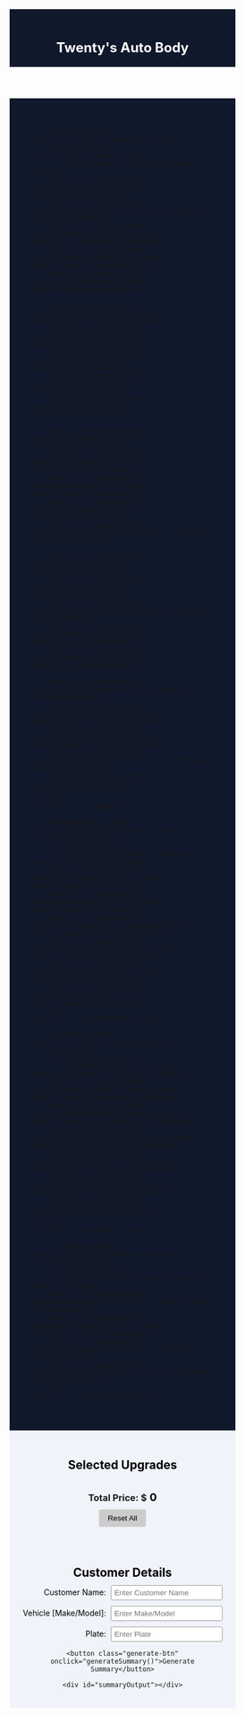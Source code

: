<!DOCTYPE html>
<html lang="en">
<head>
  <meta charset="UTF-8" />
  <title>Twenty's Auto Body</title>
  <style>
    /* RESET MARGINS & PADDING */
    * {
      margin: 0;
      padding: 0;
      box-sizing: border-box;
    }

    /* BODY BACKGROUND */
    body {
      font-family: Arial, sans-serif;
      background-color: #10182b; /* Dark blue background across the whole page */
    }

    /* HEADER */
    header {
      padding: 20px;
      text-align: center;
      background-color: #10182b;
    }
    header h1 {
      color: #fff;
      font-size: 24px;
    }

    /* MAIN CONTENT: 4 COLUMNS ON A WIDER BLUE BACKGROUND */
    .main-content {
      max-width: 1800px; /* Ensures columns fit comfortably */
      margin: 0 auto;
      padding: 40px;
      display: flex;
      flex-wrap: wrap; /* Wrap columns on smaller screens */
      justify-content: center;
      background-color: #10182b; /* Keep the dark blue background behind columns */
      gap: 20px; /* Space between columns */
    }

    /* BASE COLUMN STYLES */
    .column {
      background-color: #e3e9f2;
      border-radius: 5px;
      padding: 15px;
      margin: 10px;
      min-height: 400px;
    }

    /* CUSTOM WIDTHS PER COLUMN */
    .cosmetics-column {
      width: 540px; /* Wide enough for 5 columns of cosmetic buttons */
    }
    .performance-column {
      width: 300px;
    }
    .respray-column {
      width: 250px;
    }
    .lighting-column {
      width: 250px;
    }

    /* HEADINGS INSIDE COLUMNS */
    .column h2 {
      text-align: center;
      color: #000;
      margin-bottom: 10px;
      font-size: 1.2rem;
    }

    /* COSMETICS GRID (5 columns, 5 rows) */
    .cosmetics-grid {
      display: grid;
      grid-template-columns: repeat(5, 1fr);
      gap: 10px;
    }

    /* SIMPLE GRID FOR PERFORMANCE, RESPRAY, LIGHTING BUTTONS */
    .button-grid {
      display: grid;
      grid-template-columns: 1fr;
      gap: 10px;
    }

    /* BUTTON STYLES */
    .upgrade-btn {
      background-color: #fff;
      color: #000;
      border: 1px solid #ccc;
      border-radius: 5px;
      padding: 8px;
      text-align: center;
      cursor: pointer;
      font-size: 0.85rem;
      line-height: 1.2;
    }
    .upgrade-btn:hover {
      background-color: #e2e2e2;
    }

    /* SELECTED UPGRADES & TOTAL SECTION */
    #total-section {
      text-align: center;
      background-color: #f0f3f9;
      padding: 20px;
    }
    #total-section h2 {
      color: #000;
      margin-bottom: 10px;
    }
    #selected-upgrades {
      list-style: none;
      margin: 10px auto;
      padding-left: 0;
      max-width: 600px;
      max-height: 150px;
      overflow-y: auto;
    }
    #selected-upgrades li {
      background: #e3e9f2;
      margin: 5px 0;
      padding: 5px;
      border-radius: 3px;
      cursor: pointer;
      color: #000;
    }
    #selected-upgrades li:hover {
      background: #d1d8e2;
    }
    #total-price {
      font-size: 1.2rem;
      color: #000;
      margin-left: 5px;
    }
    .reset-btn {
      margin-top: 10px;
      padding: 8px 16px;
      background: #ccc;
      border: none;
      border-radius: 3px;
      cursor: pointer;
    }
    .reset-btn:hover {
      background: #bbb;
    }

    /* FORM & SUMMARY SECTION */
    .form-section {
      background-color: #f0f3f9;
      padding: 20px;
      text-align: center;
    }
    .form-section h2 {
      color: #000;
      margin-bottom: 10px;
    }
    .form-row {
      margin-bottom: 10px;
    }
    .form-row label {
      display: inline-block;
      width: 150px;
      text-align: right;
      margin-right: 5px;
      color: #000;
    }
    .form-row input {
      width: 200px;
      padding: 5px;
      border: 1px solid #999;
      border-radius: 3px;
    }
    .generate-btn {
      margin-top: 10px;
      padding: 8px 16px;
      background: #007bff;
      border: none;
      border-radius: 3px;
      cursor: pointer;
      color: #fff;
      font-size: 1rem;
    }
    .generate-btn:hover {
      background: #0056c1;
    }
    #summaryOutput {
      margin-top: 15px;
      white-space: pre-wrap;
      background: #e3e9f2;
      padding: 10px;
      border-radius: 5px;
      border: 1px solid #ccc;
      max-width: 600px;
      margin: 15px auto 0;
      color: #000;
      text-align: left;
    }
  </style>
</head>
<body>

  <header>
    <h1>Twenty's Auto Body</h1>
  </header>

  <!-- MAIN 4-COLUMN LAYOUT -->
  <div class="main-content">

    <!-- COSMETICS COLUMN -->
    <div class="column cosmetics-column">
      <h2>Cosmetics</h2>
      <div class="cosmetics-grid">
        <!-- Each cosmetic = $500 (from $400 + $100 fee) -->
        <div class="upgrade-btn" onclick="addUpgrade('Aerial', 500)">Aerial<br>$500</div>
        <div class="upgrade-btn" onclick="addUpgrade('Air Filter', 500)">Air Filter<br>$500</div>
        <div class="upgrade-btn" onclick="addUpgrade('Door Speaker', 500)">Door Speaker<br>$500</div>
        <div class="upgrade-btn" onclick="addUpgrade('Custom Trim', 500)">Custom Trim<br>$500</div>
        <div class="upgrade-btn" onclick="addUpgrade('Dashboard', 500)">Dashboard<br>$500</div>

        <div class="upgrade-btn" onclick="addUpgrade('Engine Block', 500)">Engine Block<br>$500</div>
        <div class="upgrade-btn" onclick="addUpgrade('Exhaust', 500)">Exhaust<br>$500</div>
        <div class="upgrade-btn" onclick="addUpgrade('Grille', 500)">Grille<br>$500</div>
        <div class="upgrade-btn" onclick="addUpgrade('Hood', 500)">Hood<br>$500</div>
        <div class="upgrade-btn" onclick="addUpgrade('Horn', 500)">Horn<br>$500</div>

        <div class="upgrade-btn" onclick="addUpgrade('Lights', 500)">Lights<br>$500</div>
        <div class="upgrade-btn" onclick="addUpgrade('Mirrors', 500)">Mirrors<br>$500</div>
        <div class="upgrade-btn" onclick="addUpgrade('Ornaments', 500)">Ornaments<br>$500</div>
        <div class="upgrade-btn" onclick="addUpgrade('Plate', 500)">Plate<br>$500</div>
        <div class="upgrade-btn" onclick="addUpgrade('Rear Bumper', 500)">Rear Bumper<br>$500</div>

        <div class="upgrade-btn" onclick="addUpgrade('Roof', 500)">Roof<br>$500</div>
        <div class="upgrade-btn" onclick="addUpgrade('Seat', 500)">Seat<br>$500</div>
        <div class="upgrade-btn" onclick="addUpgrade('Shift Knob', 500)">Shift Knob<br>$500</div>
        <div class="upgrade-btn" onclick="addUpgrade('Speaker', 500)">Speaker<br>$500</div>
        <div class="upgrade-btn" onclick="addUpgrade('Spoiler', 500)">Spoiler<br>$500</div>

        <div class="upgrade-btn" onclick="addUpgrade('Sun Strip', 500)">Sun Strip<br>$500</div>
        <div class="upgrade-btn" onclick="addUpgrade('Vanity Plate', 500)">Vanity Plate<br>$500</div>
        <div class="upgrade-btn" onclick="addUpgrade('Window Tints', 500)">Window Tints<br>$500</div>
        <div class="upgrade-btn" onclick="addUpgrade('Side Skirts', 500)">Side Skirts<br>$500</div>
        <div class="upgrade-btn" onclick="addUpgrade('Sill', 500)">Sill<br>$500</div>
      </div>
    </div><!-- end COSMETICS column -->

    <!-- PERFORMANCE COLUMN -->
    <div class="column performance-column">
      <h2>Performance</h2>
      <div class="button-grid">
        <!-- Single-button items at their max prices from the second image -->
        <div class="upgrade-btn" onclick="addUpgrade('Engine (Max)', 4250)">Engine<br>$4,250</div>
        <div class="upgrade-btn" onclick="addUpgrade('Brakes (Max)', 2500)">Brakes<br>$2,500</div>
        <div class="upgrade-btn" onclick="addUpgrade('Transmission (Max)', 2500)">Transmission<br>$2,500</div>
        <div class="upgrade-btn" onclick="addUpgrade('Suspension (Max)', 1500)">Suspension<br>$1,500</div>
        <div class="upgrade-btn" onclick="addUpgrade('Armor (Max)', 1450)">Armor<br>$1,450</div>
        <div class="upgrade-btn" onclick="addUpgrade('Turbo', 2000)">Turbo<br>$2,000</div>
      </div>
    </div><!-- end PERFORMANCE column -->

    <!-- RESPRAY COLUMN -->
    <div class="column respray-column">
      <h2>Respray</h2>
      <div class="button-grid">
        <!-- $1000 + $100 fee => $1100 for Primary/Secondary. Pearlescent $600, etc. -->
        <div class="upgrade-btn" onclick="addUpgrade('Primary Respray', 1100)">Primary Respray<br>$1,100</div>
        <div class="upgrade-btn" onclick="addUpgrade('Secondary Respray', 1100)">Secondary Respray<br>$1,100</div>
        <div class="upgrade-btn" onclick="addUpgrade('Pearlescent Respray', 600)">Pearlescent Respray<br>$600</div>
        <div class="upgrade-btn" onclick="addUpgrade('Interior Respray', 200)">Interior Respray<br>$200</div>
        <div class="upgrade-btn" onclick="addUpgrade('Dashboard Color', 100)">Dashboard Color<br>$100</div>
        <div class="upgrade-btn" onclick="addUpgrade('Plate Color', 100)">Plate Color<br>$100</div>
      </div>
    </div><!-- end RESPRAY column -->

    <!-- LIGHTING COLUMN -->
    <div class="column lighting-column">
      <h2>Lighting</h2>
      <div class="button-grid">
        <!-- $100 fee included in each price per your second image -->
        <div class="upgrade-btn" onclick="addUpgrade('Xenon Kit', 200)">Xenon Kit<br>$200</div>
        <div class="upgrade-btn" onclick="addUpgrade('Xenon Color', 200)">Xenon Color<br>$200</div>
        <div class="upgrade-btn" onclick="addUpgrade('Neon Kit', 300)">Neon Kit<br>$300</div>
        <div class="upgrade-btn" onclick="addUpgrade('Neon Color', 200)">Neon Color<br>$200</div>
      </div>
    </div><!-- end LIGHTING column -->

  </div><!-- end .main-content -->

  <!-- SELECTED UPGRADES & TOTALS -->
  <div id="total-section">
    <h2>Selected Upgrades</h2>
    <ul id="selected-upgrades"></ul>
    <h3>Total Price: $<span id="total-price">0</span></h3>
    <button class="reset-btn" onclick="resetUpgrades()">Reset All</button>
  </div>

  <!-- CUSTOMER FORM & SUMMARY -->
  <div class="form-section">
    <h2>Customer Details</h2>
    <div class="form-row">
      <label for="customerName">Customer Name:</label>
      <input type="text" id="customerName" placeholder="Enter Customer Name" />
    </div>
    <div class="form-row">
      <label for="vehicle">Vehicle [Make/Model]:</label>
      <input type="text" id="vehicle" placeholder="Enter Make/Model" />
    </div>
    <div class="form-row">
      <label for="plate">Plate:</label>
      <input type="text" id="plate" placeholder="Enter Plate" />
    </div>

    <button class="generate-btn" onclick="generateSummary()">Generate Summary</button>

    <div id="summaryOutput"></div>
  </div>

  <!-- JS FOR PRICE CALCULATIONS & SUMMARY -->
  <script>
    let total = 0;
    let upgrades = [];

    function addUpgrade(name, price) {
      upgrades.push({ name, price });
      total += price;
      renderUpgrades();
    }

    function renderUpgrades() {
      const upgradesList = document.getElementById('selected-upgrades');
      upgradesList.innerHTML = '';

      upgrades.forEach((upgrade, index) => {
        const li = document.createElement('li');
        li.textContent = `${upgrade.name} - $${upgrade.price}`;
        // Clicking an upgrade in the list removes it
        li.addEventListener('click', () => removeUpgrade(index));
        upgradesList.appendChild(li);
      });

      document.getElementById('total-price').textContent = total;
    }

    function removeUpgrade(index) {
      total -= upgrades[index].price;
      upgrades.splice(index, 1);
      renderUpgrades();
    }

    function resetUpgrades() {
      total = 0;
      upgrades = [];
      renderUpgrades();
    }

    function generateSummary() {
      const name = document.getElementById('customerName').value || "N/A";
      const vehicle = document.getElementById('vehicle').value || "N/A";
      const plate = document.getElementById('plate').value || "N/A";
      const upgradesPurchased = upgrades.map(u => u.name).join(', ') || "None";

      const summary =
`Customer Name: ${name}
Vehicle | [Make/Model]: ${vehicle}
Plate: ${plate}
Upgrades Purchased: ${upgradesPurchased}
Price Charged: $${total}
SHOP: Twenty's`;

      document.getElementById('summaryOutput').textContent = summary;
    }
  </script>
</body>
</html>
